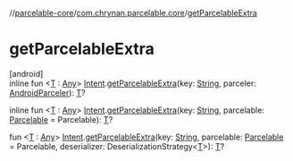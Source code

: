 //[parcelable-core](../../index.md)/[com.chrynan.parcelable.core](index.md)/[getParcelableExtra](get-parcelable-extra.md)

# getParcelableExtra

[android]\
inline fun &lt;[T](get-parcelable-extra.md) : [Any](https://kotlinlang.org/api/latest/jvm/stdlib/kotlin/-any/index.html)&gt; [Intent](https://developer.android.com/reference/kotlin/android/content/Intent.html).[getParcelableExtra](get-parcelable-extra.md)(key: [String](https://kotlinlang.org/api/latest/jvm/stdlib/kotlin/-string/index.html), parceler: [AndroidParceler](-android-parceler/index.md)): [T](get-parcelable-extra.md)?

inline fun &lt;[T](get-parcelable-extra.md) : [Any](https://kotlinlang.org/api/latest/jvm/stdlib/kotlin/-any/index.html)&gt; [Intent](https://developer.android.com/reference/kotlin/android/content/Intent.html).[getParcelableExtra](get-parcelable-extra.md)(key: [String](https://kotlinlang.org/api/latest/jvm/stdlib/kotlin/-string/index.html), parcelable: [Parcelable](-parcelable/index.md#1131268509%2FExtensions%2F-1462739831) = Parcelable): [T](get-parcelable-extra.md)?

fun &lt;[T](get-parcelable-extra.md) : [Any](https://kotlinlang.org/api/latest/jvm/stdlib/kotlin/-any/index.html)&gt; [Intent](https://developer.android.com/reference/kotlin/android/content/Intent.html).[getParcelableExtra](get-parcelable-extra.md)(key: [String](https://kotlinlang.org/api/latest/jvm/stdlib/kotlin/-string/index.html), parcelable: [Parcelable](-parcelable/index.md#1131268509%2FExtensions%2F-1462739831) = Parcelable, deserializer: DeserializationStrategy&lt;[T](get-parcelable-extra.md)&gt;): [T](get-parcelable-extra.md)?
